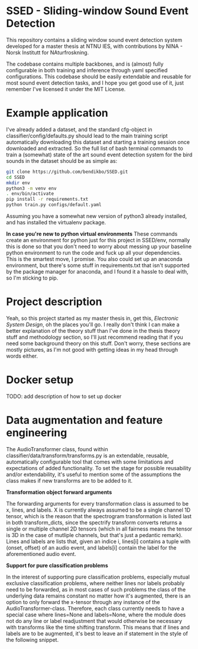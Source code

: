 # SSED - Sliding-window Sound Event Detection

This repository contains a sliding window sound event detection system developed for a master thesis at NTNU IES, with contributions by NINA - Norsk Institutt for NAturfroskning.

The codebase contains multiple backbones, and is (almost) fully configurable in both training and inference through yaml specified configurations.
This codebase should be easily extendable and reusable for most sound event detection tasks, and I hope you get good use of it, just remember I've licensed it under the MIT License.

# Example application

I've already added a dataset, and the standard cfg-object in classifier/config/defaults.py should lead to the main training script automatically downloading this dataset and starting a training session once downloaded and extracted. So the full list of bash terminal commands to train a (somewhat) state of the art sound event detection system for the bird sounds in the dataset should be as simple as:

```bash
git clone https://github.com/bendikbo/SSED.git
cd SSED
mkdir env
python3 -m venv env
. env/bin/activate
pip install -r requirements.txt
python train.py configs/default.yaml
```
Assuming you have a somewhat new version of python3 already installed, and has installed the virtualenv package.

**In case you're new to python virtual environments**
These commands create an environment for python just for this project in SSED/env, normally this is done so that you don't need to worry about messing up your baseline python environment to run the code and fuck up all your dependencies. This is the smartest move, I promise. You also could set up an anaconda environment, but there's some stuff in requirements.txt that isn't supported by the package manager for anaconda, and I found it a hassle to deal with, so I'm sticking to pip.

# Project description

Yeah, so this project started as my master thesis in, get this, *Electronic System Design*, oh the places you'll go. I really don't think I can make a better explanation of the theory stuff than I've done in the thesis theory stuff and methodology section, so I'll just recommend reading that if you need some background theory on this stuff. Don't worry, these sections are mostly pictures, as I'm not good with getting ideas in my head through words either.


# Docker setup

TODO: add description of how to set up docker

# Data augmentation and feature engineering

The AudioTransformer class, found within classifier/data/transform/transforms.py is an extendable, reusable, automatically configurable tool that comes with some limitations and expectations of added functionality. To set the stage for possible reusability and/or extendability, it's useful to mention some of the assumptions the class makes if new transforms are to be added to it.

**Transformation object forward arguments**

The forwarding arguments for every transformation class is assumed to be x, lines, and labels. X is currently always assumed to be a single channel 1D tensor, which is the reason that the spectrogram transformation is listed last in both transform_dicts, since the spectrify transform converts returns a single or multiple channel 2D tensors (which in all fairness means the tensor is 3D in the case of mutliple channels, but that's just a pedantic remark). Lines and labels are lists that, given an indice i, lines[i] contains a tuple with (onset, offset) of an audio event, and labels[i] contain the label for the aforementioned audio event.

**Support for pure classification problems**

In the interest of supporting pure classification problems, especially mutual exclusive classification problems, where neither lines nor labels probably need to be forwarded, as in most cases of such problems the class of the underlying data remains constant no matter how it's augmented, there is an option to only forward the x-tensor through any instance of the AudioTransformer-class. Therefore, each class currently needs to have a special case where lines=None and labels=None, where the module does not do any line or label readjustment that would otherwise be necessary with transforms like the time shifting transform. This means that if lines and labels are to be augmented, it's best to leave an if statement in the style of the following snippet.
